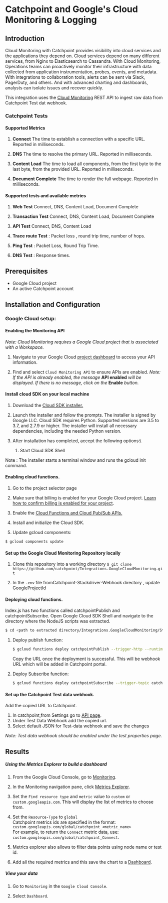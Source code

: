 # Catchpoint and Google's Cloud Monitoring & Logging

## Introduction

Cloud Monitoring with Catchpoint provides visibility into cloud services and the applications they depend on. Cloud services depend on many different services, from Nginx to Elasticsearch to Cassandra. With Cloud Monitoring, Operations teams can proactively monitor their infrastructure with data collected from application instrumentation, probes, events, and metadata. With integrations to collaboration tools, alerts can be sent via Slack, PagerDuty, and others. And with advanced charting and dashboards, analysts can isolate issues and recover quickly.

This integration uses the [Cloud Monitoring](https://cloud.google.com/monitoring) REST API to ingest raw data from Catchpoint Test dat webhook.

### Catchpoint Tests

#### Supported Metrics

1. **Connect** The time to establish a connection with a specific URL. Reported in milliseconds.

1. **DNS** The time to resolve the primary URL. Reported in milliseconds.

1. **Content Load** The time to load all components, from the first byte to the last byte, from the provided URL. Reported in milliseconds.

1. **Document Complete** The time to render the full webpage. Reported in milliseconds.

#### Supported tests and available metrics

1. **Web Test** Connect, DNS, Content Load, Document Complete  

1. **Transaction Test** Connect, DNS, Content Load, Document Complete

1. **API Test** Connect, DNS, Content Load

1. **Trace route Test** :  Packet loss , round trip time, number of hops.

1. **Ping Test** :  Packet Loss, Round Trip Time.

1. **DNS Test** :  Response times.


##  Prerequisites

- Google Cloud project
- An active Catchpoint account

## Installation and Configuration

 ### Google Cloud setup:
 
 #### Enabling the Monitoring API
 
_Note: Cloud Monitoring requires a Google Cloud project that is associated with a Workspace._

1. Navigate to your Google Cloud [project dashboard](https://console.cloud.google.com/apis/dashboard) to access your API information.

1. Find and select `Cloud Monitoring API` to ensure APIs are enabled.
_Note: If the API is already enabled, the message_ **API enabled** _will be displayed. If there is no message, click on the_ **Enable** _button._


#### Install cloud SDK on your local machine

1. Download the [Cloud SDK installer.](https://dl.google.com/dl/cloudsdk/channels/rapid/GoogleCloudSDKInstaller.exe)

1. Launch the installer and follow the prompts. The installer is signed by Google LLC. Cloud SDK requires Python. Supported versions are 3.5 to 3.7, and 2.7.9 or higher. The installer will install all necessary dependencies, including the needed Python version.

1. After installation has completed, accept the following options:\
    1. Start Cloud SDK Shell

 Note : The installer starts a terminal window and runs the gcloud init command.

#### Enabling cloud functions.

1. Go to the project selector page

1. Make sure that billing is enabled for your Google Cloud project.   [Learn how to confirm billing is enabled for your project](https://cloud.google.com/billing/docs/how-to/modify-project).

1. Enable the [Cloud Functions and Cloud Pub/Sub APIs.](https://console.cloud.google.com/flows/enableapi?apiid=cloudfunctions,pubsub&redirect=https://cloud.google.com/functions/docs/tutorials/pubsub)

1. Install and initialize the Cloud SDK.

1. Update gcloud components:
 ```bash
$ gcloud components update
```
#### Set up the Google Cloud Monitoring Repository locally

1. Clone this repository into a working directory
`$ git clone https://github.com/catchpoint/Integrations.GoogleCloudMonitoring.git`

1. In the `.env` file fromCatchpoint-Stackdriver-Webhook directory , update GoogleProjectId

    
#### Deploying cloud functions.

Index.js has two functions called catchpointPublish and catchpointSubscribe.
Open Google Cloud SDK Shell and navigate to the directory where the NodeJS scripts was extracted.

 ```bash
$ cd <path to extracted directory/Integrations.GoogleCloudMonitoring/Stackdriver-Webhook/>;
```
 1. Deploy publish function:
    ```bash
    $ gcloud functions deploy catchpointPublish --trigger-http --runtime nodejs10 --timeout=180 --trigger-http --allow-unauthenticated
    ```
    Copy the URL once the deployment is successful. This will be webhook URL which will be added in Catchpoint portal.
 
 1. Deploy Subscribe function:
    ```bash
    $ gcloud functions deploy catchpointSubscribe --trigger-topic catchpoint-webhook --timeout=180 --runtime nodejs10 --allow-unauthenticated
    ```
####  Set up the Catchpoint Test data webhook.

Add the copied URL to Catchpoint.
1. In catchpoint,from Settings go to [API page](https://portal.catchpoint.com/ui/Content/Administration/ApiDetail.aspx).
1. Under Test Data Webhook add the copied url.
1. Select default JSON for Test-data webhook and save the changes


_Note: Test data webhook should be enabled under the test properties page._

## Results

##### Using the Metrics Explorer to build a dashboard

1. From the Google Cloud Console, go to [Monitoring](https://console.cloud.google.com/monitoring).

1. In the Monitoring navigation pane, click [Metrics Explorer](https://cloud.google.com/monitoring/charts/metrics-explorer).

1. Set the `Find resource type` and `metric` value to `custom` or `custom.googleapis.com`. This will display the list of metrics to choose from.

1. Set the `Resource-Type` to `global`  
Catchpoint metrics ids are specified in the format: `custom.googleapis.com/global/catchpoint_<metric_name>`  
For example, to return the `Connect` metric data, use:  
`custom.googleapis.com/global/catchpoint_Connect`.

1. Metrics explorer also allows to filter data points using node name or test id.

1. Add all the required metrics and this save the chart to a [Dashboard](https://console.cloud.google.com/monitoring/dashboards).

##### View your data

1. Go to `Monitoring` in the `Google Cloud Console`.

1. Select `Dashboard`.
